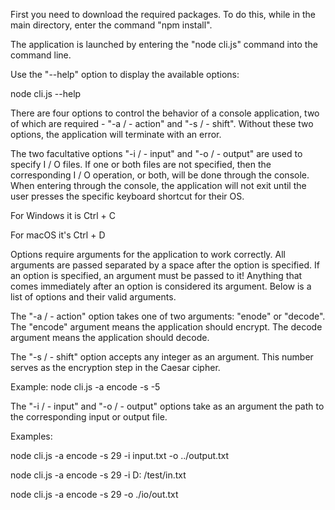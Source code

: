 First you need to download the required packages. To do this, while in the main directory, enter the command "npm install".

The application is launched by entering the "node cli.js" command into the command line.

Use the "--help" option to display the available options:

node cli.js --help

There are four options to control the behavior of a console application, two of which are required - "-a / - action" and "-s / - shift". Without these two options, the application will terminate with an error.

The two facultative options "-i / - input" and "-o / - output" are used to specify I / O files. If one or both files are not specified, then the corresponding I / O operation, or both, will be done through the console. When entering through the console, the application will not exit until the user presses the specific keyboard shortcut for their OS.

For Windows it is Ctrl + C

For macOS it's Ctrl + D

Options require arguments for the application to work correctly. All arguments are passed separated by a space after the option is specified. If an option is specified, an argument must be passed to it! Anything that comes immediately after an option is considered its argument. Below is a list of options and their valid arguments.

The "-a / - action" option takes one of two arguments: "enode" or "decode". The "encode" argument means the application should encrypt. The decode argument means the application should decode.

The "-s / - shift" option accepts any integer as an argument. This number serves as the encryption step in the Caesar cipher.

Example: node cli.js -a encode -s -5

The "-i / - input" and "-o / - output" options take as an argument the path to the corresponding input or output file.

Examples:

node cli.js -a encode -s 29 -i input.txt -o ../output.txt

node cli.js -a encode -s 29 -i D: /test/in.txt

node cli.js -a encode -s 29 -o ./io/out.txt